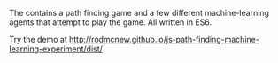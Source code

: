 The contains a path finding game and a few different machine-learning agents that attempt to play the game. All written in ES6.

Try the demo at http://rodmcnew.github.io/js-path-finding-machine-learning-experiment/dist/
